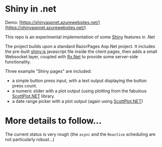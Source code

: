 # Shiny in .net

Demo: [https://shinyaspnet.azurewebsites.net/](https://shinyaspnet.azurewebsites.net/)

This repo is an experimental implementation of some [Shiny](https://shiny.rstudio.com/) features in .Net 

The project builds upon a standard RazorPages Asp.Net project. It includes the pre-built [shiny.js](https://github.com/rstudio/shiny/blob/main/inst/www/shared/shiny.js) javascript file inside the client pages, then adds a small Websocket layer, coupled with [Rx.Net](https://github.com/dotnet/reactive) to provide some server-side functionality.

Three example "Shiny pages" are included:

- a simple button press input, with a text output displaying the button press count.
- a numeric slider with a plot output (using plotting from the fabulous [ScottPlot.NET](https://scottplot.net/) library.
- a date range picker with a plot output (again using [ScottPlot.NET](https://scottplot.net/)) 

# More details to follow...

The current status is very rough (the `async` and the `Reactive` scheduling are not particularly robust...)

